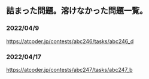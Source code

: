 ## 詰まった問題。溶けなかった問題一覧。
### 2022/04/9
https://atcoder.jp/contests/abc246/tasks/abc246_d
### 2022/04/17
https://atcoder.jp/contests/abc247/tasks/abc247_b